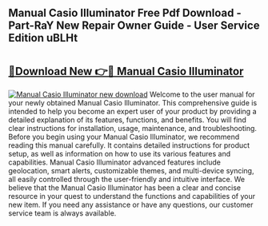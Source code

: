 ## Manual Casio Illuminator Free Pdf Download - Part-RaY New Repair Owner Guide - User Service Edition uBLHt

# <h2><a href="http://bc13572.oget.top/?id=Manual+Casio+Illuminator">🔗Download New 👉🔴 Manual Casio Illuminator</a></h2>

[![Manual Casio Illuminator new download](https://i.imgur.com/5g1atiW.png)](http://bc13572.oget.top/?id=Manual+Casio+Illuminator)
Welcome to the user manual for your newly obtained Manual Casio Illuminator. This comprehensive guide is intended to help you become an expert user of your product by providing a detailed explanation of its features, functions, and benefits. You will find clear instructions for installation, usage, maintenance, and troubleshooting. Before you begin using your Manual Casio Illuminator, we recommend reading this manual carefully. It contains detailed instructions for product setup, as well as information on how to use its various features and capabilities. Manual Casio Illuminator advanced features include geolocation, smart alerts, customizable themes, and multi-device syncing, all easily controlled through the user-friendly and intuitive interface. We believe that the Manual Casio Illuminator has been a clear and concise resource in your quest to understand the functions and capabilities of your new item. If you need any assistance or have any questions, our customer service team is always available.
